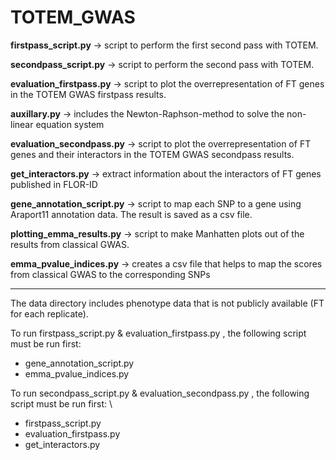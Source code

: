 # TOTEM_GWAS

__firstpass_script.py__ -> script to perform the first second pass with TOTEM.

__secondpass_script.py__ -> script to perform the second pass with TOTEM.

__evaluation_firstpass.py__ -> script to plot the overrepresentation of FT genes in the TOTEM GWAS firstpass results.

__auxillary.py__ -> includes the Newton-Raphson-method to solve the non-linear equation system

__evaluation_secondpass.py__ -> script to plot the overrepresentation of FT genes and their interactors in the TOTEM GWAS secondpass results.

__get_interactors.py__ -> extract information about the interactors of FT genes published in FLOR-ID

__gene_annotation_script.py__ -> script to map each SNP to a gene using Araport11 annotation data. The result is saved as a csv file.

__plotting_emma_results.py__ -> script to make Manhatten plots out of the results from classical GWAS.

__emma_pvalue_indices.py__ -> creates a csv file that helps to map the scores from classical GWAS to the corresponding SNPs

------------------------------------------------

The data directory includes phenotype data that is not publicly available (FT for each replicate).

To run firstpass_script.py & evaluation_firstpass.py , the following script must be run first: 
- gene_annotation_script.py 
- emma_pvalue_indices.py 

To run secondpass_script.py & evaluation_secondpass.py , the following script must be run first: \\
- firstpass_script.py 
- evaluation_firstpass.py 
- get_interactors.py
